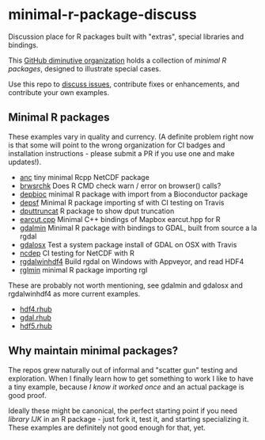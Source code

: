 # minimal-r-package-discuss

Discussion place for R packages built with "extras", special libraries and bindings. 

This [GitHub diminutive organization](https://github.com/diminutive) holds a collection of *minimal R packages*, designed to illustrate special cases. 

Use this repo to [discuss issues](https://github.com/diminutive/minimal-r-package-discuss/issues), contribute fixes or enhancements, and contribute your own examples.

## Minimal R packages

These examples vary in quality and currency. (A definite problem right now is that some will point to the wrong organization for CI badges and installation instructions - please submit a PR if you use one and make updates!). 

* [anc](https://github.com/diminutive/anc.git) tiny minimal Rcpp NetCDF package
* [brwsrchk](https://github.com/diminutive/brwsrchk.git) Does R CMD check warn / error on browser() calls?
* [depbioc](https://github.com/diminutive/depbioc.git) minimal R package with import from a Bioconductor package
* [depsf](https://github.com/diminutive/depsf.git) Minimal R package importing sf with CI testing on Travis
* [dputtruncat](https://github.com/diminutive/dputtruncat.git) R package to show dput truncation
* [earcut.cpp](https://github.com/diminutive/earcut.cpp.git) Minimal C++ bindings of Mapbox earcut.hpp for R
* [gdalmin](https://github.com/diminutive/gdalmin.git) Minimal R package with bindings to GDAL, built from source a la rgdal
* [gdalosx](https://github.com/diminutive/gdalosx.git) Test a system package install of GDAL on OSX with Travis
* [ncdep](https://github.com/diminutive/ncdep.git) CI testing for NetCDF with R
* [rgdalwinhdf4](https://github.com/diminutive/rgdalwinhdf4.git) Build rgdal on Windows with Appveyor, and read HDF4
* [rglmin](https://github.com/diminutive/rglmin.git) minimal R package importing rgl


These are probably not worth mentioning, see gdalmin and gdalosx and rgdalwinhdf4 as more current examples. 

* [hdf4.rhub](https://github.com/diminutive/hdf4.rhub.git)
* [gdal.rhub](https://github.com/diminutive/gdal.rhub.git)
* [hdf5.rhub](https://github.com/diminutive/hdf5.rhub.git)


## Why maintain minimal packages? 

The repos grew naturally out of informal and "scatter gun" testing and exploration. When I finally learn how to get something to work I like to have a tiny example, because *I know it worked once* and an actual package is good proof. 

Ideally these might be canonical, the perfect starting point if you need *library IJK* in an R package - just fork it, test it, and starting specializing it. These examples are definitely not good enough for that, yet. 

